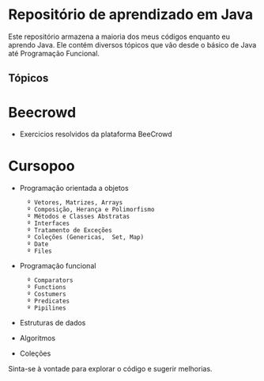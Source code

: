 # Repositório de aprendizado em Java

Este repositório armazena a maioria dos meus códigos enquanto eu aprendo Java. Ele contém diversos tópicos que vão desde o básico de Java até Programação Funcional. 

## Tópicos

# Beecrowd

- Exercicios resolvidos da plataforma BeeCrowd

# Cursopoo

- Programação orientada a objetos

        º Vetores, Matrizes, Arrays
        º Composição, Herança e Polimorfismo
        º Métodos e Classes Abstratas
        º Interfaces
        º Tratamento de Exceções 
        º Coleções (Genericas,  Set, Map)
        º Date
        º Files

- Programação funcional

        º Comparators
        º Functions
        º Costumers
        º Predicates
        º Pipilines

- Estruturas de dados
- Algoritmos
- Coleções
         
Sinta-se à vontade para explorar o código e sugerir melhorias.
